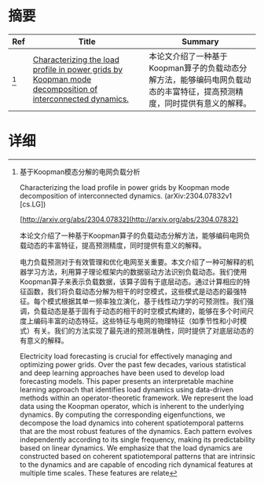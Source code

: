 # 摘要

| Ref | Title | Summary |
| --- | --- | --- |
| [^1] | [Characterizing the load profile in power grids by Koopman mode decomposition of interconnected dynamics.](http://arxiv.org/abs/2304.07832) | 本论文介绍了一种基于Koopman算子的负载动态分解方法，能够编码电网负载动态的丰富特征，提高预测精度，同时提供有意义的解释。 |

# 详细

[^1]: 基于Koopman模态分解的电网负载分析

    Characterizing the load profile in power grids by Koopman mode decomposition of interconnected dynamics. (arXiv:2304.07832v1 [cs.LG])

    [http://arxiv.org/abs/2304.07832](http://arxiv.org/abs/2304.07832)

    本论文介绍了一种基于Koopman算子的负载动态分解方法，能够编码电网负载动态的丰富特征，提高预测精度，同时提供有意义的解释。

    

    电力负载预测对于有效管理和优化电网至关重要。本文介绍了一种可解释的机器学习方法，利用算子理论框架内的数据驱动方法识别负载动态。我们使用Koopman算子来表示负载数据，该算子固有于底层动态。通过计算相应的特征函数，我们将负载动态分解为相干的时空模式，这些模式是动态的最强特征。每个模式根据其单一频率独立演化，基于线性动力学的可预测性。我们强调，负载动态是基于固有于动态的相干的时空模式构建的，能够在多个时间尺度上编码丰富的动态特征。这些特征与电网的物理特征（如季节性和小时模式）有关。我们的方法实现了最先进的预测准确性，同时提供了对底层动态的有意义的解释。

    Electricity load forecasting is crucial for effectively managing and optimizing power grids. Over the past few decades, various statistical and deep learning approaches have been used to develop load forecasting models. This paper presents an interpretable machine learning approach that identifies load dynamics using data-driven methods within an operator-theoretic framework. We represent the load data using the Koopman operator, which is inherent to the underlying dynamics. By computing the corresponding eigenfunctions, we decompose the load dynamics into coherent spatiotemporal patterns that are the most robust features of the dynamics. Each pattern evolves independently according to its single frequency, making its predictability based on linear dynamics. We emphasize that the load dynamics are constructed based on coherent spatiotemporal patterns that are intrinsic to the dynamics and are capable of encoding rich dynamical features at multiple time scales. These features are relate
    

